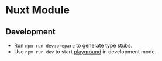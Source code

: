 # Nuxt Module

## Development

- Run `npm run dev:prepare` to generate type stubs.
- Use `npm run dev` to start [playground](./playground) in development mode.
